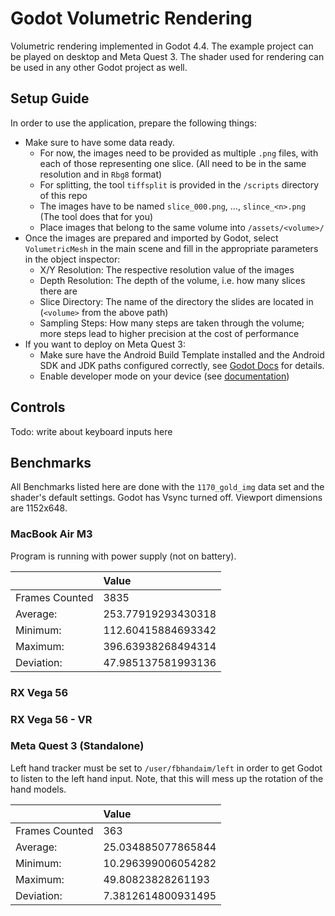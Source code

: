# Godot Volumetric Rendering

Volumetric rendering implemented in Godot 4.4. The example project can be
played on desktop and Meta Quest 3. The shader used for rendering can
be used in any other Godot project as well.

## Setup Guide
In order to use the application, prepare the following things:
* Make sure to have some data ready.
  * For now, the images need to be provided as multiple `.png` files, with each of those representing one slice. (All need to be in the same resolution and in `Rbg8` format)
  * For splitting, the tool `tiffsplit` is provided in the `/scripts` directory of this repo
  * The images have to be named `slice_000.png`, ..., `slince_<n>.png` (The tool does that for you)
  * Place images that belong to the same volume into `/assets/<volume>/`
* Once the images are prepared and imported by Godot, select `VolumetricMesh` in the main scene and fill in the appropriate parameters in the object inspector:
  * X/Y Resolution: The respective resolution value of the images
  * Depth Resolution: The depth of the volume, i.e. how many slices there are
  * Slice Directory: The name of the directory the slides are located in (`<volume>` from the above path)
  * Sampling Steps: How many steps are taken through the volume; more steps lead to higher precision at the cost of performance
* If you want to deploy on Meta Quest 3:
  * Make sure have the Android Build Template installed and the Android SDK and JDK paths configured correctly, see [Godot Docs](https://docs.godotengine.org/en/stable/tutorials/export/exporting_for_android.html) for details.
  * Enable developer mode on your device (see [documentation](https://developers.meta.com/horizon/documentation/native/android/mobile-device-setup/))

## Controls
Todo: write about keyboard inputs here

## Benchmarks
All Benchmarks listed here are done with the `1170_gold_img` data set
and the shader's default settings. Godot has Vsync turned off. Viewport dimensions are 1152x648.

### MacBook Air M3
Program is running with power supply (not on battery).

|                | Value              |
|:---------------|:-------------------|
| Frames Counted | 3835               |
| Average:       | 253.77919293430318 |
| Minimum:       | 112.60415884693342 |
| Maximum:       | 396.63938268494314 |
| Deviation:     | 47.985137581993136 |

### RX Vega 56

### RX Vega 56 - VR

### Meta Quest 3 (Standalone)
Left hand tracker must be set to `/user/fbhandaim/left` in order to get Godot to listen to the left hand input.
Note, that this will mess up the rotation of the hand models.

|                | Value              |
|:---------------|:-------------------|
| Frames Counted | 363                |
| Average:       | 25.034885077865844 |
| Minimum:       | 10.296399006054282 |
| Maximum:       | 49.80823828261193  |
| Deviation:     | 7.3812614800931495 |
